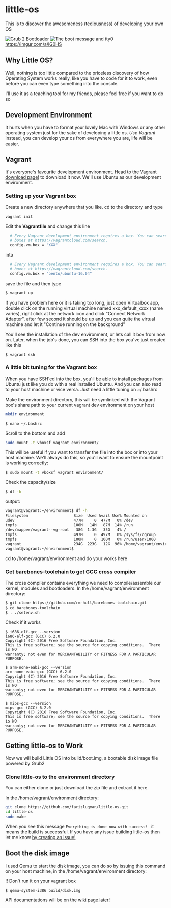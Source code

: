 # little-os
This is to discover the awesomeness (tediousness) of developing your own OS

![Grub 2 Bootloader](https://i.imgur.com/nh1E1Z2.png)
![The boot message and tty0](https://i.imgur.com/t15qxCl.png)
https://imgur.com/a/lG0HS

## Why Little OS?
Well, nothing is too little compared to the priceless discovery of how Operating System works really, like you have to code for it to work, even before you can even type something into the console. 

I'll use it as a teaching tool for my friends, please feel free if you want to do so

## Development Environment
It hurts when you have to format your lovely Mac with Windows or any other operating system just for the sake of developing a little os. *Use Vagrant* instead, you can develop your os from everywhere you are, life will be easier.

## Vagrant
It's everyone's favourite development environment. Head to the [Vagrant download page!](https://www.vagrantup.com/downloads.html) to download it now. We'll use Ubuntu as our development environment.

### Setting up your Vagrant box
Create a new directory anywhere that you like. cd to the directory and type
```bash
vagrant init
```

Edit the **Vagrantfile** and change this line
```bash
  # Every Vagrant development environment requires a box. You can search for
  # boxes at https://vagrantcloud.com/search.
  config.vm.box = "XXX"
```

into

```bash
  # Every Vagrant development environment requires a box. You can search for
  # boxes at https://vagrantcloud.com/search.
  config.vm.box = "bento/ubuntu-16.04"
```

save the file and then type

```bash
$ vagrant up
```

If you have problem here or it is taking too long, just open Virtualbox app, double click on the running virtual machine named xxx_default_xxxx (name varies), right click at the network icon and click "Connect Network Adapter". after few second it should be up and you can quite the virtual machine and let it "Continue running on the background"

You'll see the installation of the dev environment, or lets call it box from now on. Later, when the job's done, you can SSH into the box you've just created like this

```bash
$ vagrant ssh
```

### A little bit tuning for the Vagrant box
When you have SSH'ed into the box, you'll be able to install packages from Ubuntu just like you do with a real installed Ubuntu. And you can also read to your host machine or vice versa. Just need a little tuning on ~/.bashrc

Make the environment directory, this will be symlinked with the Vagrant box's share path to your current vagrant dev environment on your host
```bash
mkdir environment
```

```bash
$ nano ~/.bashrc
```

Scroll to the bottom and add

```bash
sudo mount -t vboxsf vagrant environment/
```

This will be useful if you want to transfer the file into the box or into your host machine. We'll always do this, so you'll want to ensure the mountpoint is working correctly:

```bash
$ sudo mount -t vboxsf vagrant environment/
```

Check the capacity/size

```bash
$ df -h
```

output:

```bash
vagrant@vagrant:~/environment$ df -h
Filesystem                    Size  Used Avail Use% Mounted on
udev                          477M     0  477M   0% /dev
tmpfs                         100M   14M   87M  14% /run
/dev/mapper/vagrant--vg-root   38G  1.3G   35G   4% /
tmpfs                         497M     0  497M   0% /sys/fs/cgroup
tmpfs                         100M     0  100M   0% /run/user/1000
vagrant                       234G  223G   12G  96% /home/vagrant/environment <<< THIS IS IT
vagrant@vagrant:~/environment$ 
```

cd to /home/vagrant/environment and do your works here

### Get barebones-toolchain to get GCC cross compiler
The cross compiler contains everything we need to compile/assemble our kernel, modules and bootloaders. In the /home/vagrant/environment directory:
```bash
$ git clone https://github.com/rm-hull/barebones-toolchain.git
$ cd barebones-toolchain
$ . ./setenv.sh
```

Check if it works
```
$ i686-elf-gcc --version
i686-elf-gcc (GCC) 6.2.0
Copyright (C) 2016 Free Software Foundation, Inc.
This is free software; see the source for copying conditions.  There is NO
warranty; not even for MERCHANTABILITY or FITNESS FOR A PARTICULAR PURPOSE.

$ arm-none-eabi-gcc --version
arm-none-eabi-gcc (GCC) 6.2.0
Copyright (C) 2016 Free Software Foundation, Inc.
This is free software; see the source for copying conditions.  There is NO
warranty; not even for MERCHANTABILITY or FITNESS FOR A PARTICULAR PURPOSE.

$ mips-gcc --version
mips-gcc (GCC) 6.2.0
Copyright (C) 2016 Free Software Foundation, Inc.
This is free software; see the source for copying conditions.  There is NO
warranty; not even for MERCHANTABILITY or FITNESS FOR A PARTICULAR PURPOSE.
```

## Getting little-os to Work
Now we will build Little OS into build/boot.img, a bootable disk image file powered by Grub2

### Clone little-os to the environment directory
You can either clone or just download the zip file and extract it here.

In the /home/vagrant/environment directory:
```bash
git clone https://github.com/farizluqman/little-os.git
cd little-os
sudo make
```

When you see this message ```Everything is done now with success! ``` it means the build is successful. If you have any issue building little-os then let me know [by creating an issue!](https://github.com/farizluqman/little-os/issues)

## Boot the disk image
I used Qemu to start the disk image, you can do so by issuing this command on your host machine, in the /home/vagrant/environment directory: 

!! Don't run it on your vagrant box

```bash
$ qemu-system-i386 build/disk.img
```

API documentations will be on the [wiki page later!](https://github.com/farizluqman/little-os/wiki)
